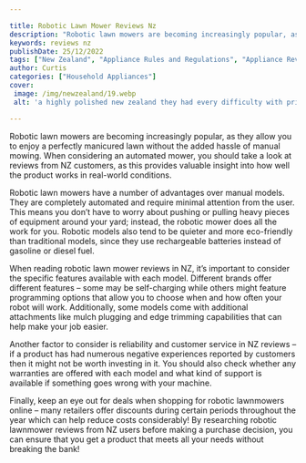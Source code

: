```yaml
---

title: Robotic Lawn Mower Reviews Nz
description: "Robotic lawn mowers are becoming increasingly popular, as they allow you to enjoy a perfectly manicured lawn without the added has...learn more"
keywords: reviews nz
publishDate: 25/12/2022
tags: ["New Zealand", "Appliance Rules and Regulations", "Appliance Reviews"]
author: Curtis
categories: ["Household Appliances"]
cover: 
 image: /img/newzealand/19.webp
 alt: 'a highly polished new zealand they had every difficulty with prior'

---
```


Robotic lawn mowers are becoming increasingly popular, as they allow you to enjoy a perfectly manicured lawn without the added hassle of manual mowing. When considering an automated mower, you should take a look at reviews from NZ customers, as this provides valuable insight into how well the product works in real-world conditions. 

Robotic lawn mowers have a number of advantages over manual models. They are completely automated and require minimal attention from the user. This means you don’t have to worry about pushing or pulling heavy pieces of equipment around your yard; instead, the robotic mower does all the work for you. Robotic models also tend to be quieter and more eco-friendly than traditional models, since they use rechargeable batteries instead of gasoline or diesel fuel. 

When reading robotic lawn mower reviews in NZ, it’s important to consider the specific features available with each model. Different brands offer different features – some may be self-charging while others might feature programming options that allow you to choose when and how often your robot will work. Additionally, some models come with additional attachments like mulch plugging and edge trimming capabilities that can help make your job easier. 

Another factor to consider is reliability and customer service in NZ reviews – if a product has had numerous negative experiences reported by customers then it might not be worth investing in it. You should also check whether any warranties are offered with each model and what kind of support is available if something goes wrong with your machine. 

Finally, keep an eye out for deals when shopping for robotic lawnmowers online – many retailers offer discounts during certain periods throughout the year which can help reduce costs considerably! By researching robotic lawnmower reviews from NZ users before making a purchase decision, you can ensure that you get a product that meets all your needs without breaking the bank!
